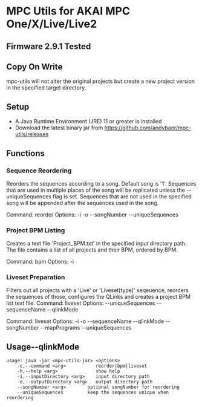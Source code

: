# MPC Utils for AKAI MPC One/X/Live/Live2

## Firmware 2.9.1 Tested

## Copy On Write

mpc-utils will not alter the original projects but create a new project version in the specified target directory.

## Setup

- A Java Runtime Environment (JRE) 11 or greater is installed
- Download the latest binary jar from https://github.com/andybaer/mpc-utils/releases

## Functions

### Sequence Reordering

Reorders the sequences according to a song. Default song is '1'. Sequences that are used in multiple places of the song
will be replicated unless the --uniqueSequences flag is set. Sequences that are not used in the specified song will be
appended after the sequences used in the song.

Command: reorder Options: -i <arg> -o <arg> --songNumber <arg> --uniqueSequences

### Project BPM Listing

Creates a text file 'Project_BPM.txt' in the specified input directory path. The file contains a list of all projects
and their BPM, ordered by BPM.

Command: bpm Options: -i <arg>

### Liveset Preparation

Filters out all projects with a 'Live' or 'Liveset[type]' seqeuence, reorders the sequences of those, configures the QLinks and creates a
project BPM list text file. Command: liveset Options: --uniqueSequences --sequenceName --qlinkMode

Command: liveset Options: -i <arg> -o <arg> --sequenceName <arg> --qlinkMode <arg> --songNumber <arg> --mapPrograms
--uniqueSequences

## Usage--qlinkMode

    usage: java -jar <mpc-utils-jar> <options>
        -c,--command <arg>           reorder|bpm|liveset
        -h,--help <arg>              show help
        -i,--inputDirectory <arg>    input directory path
        -o,--outputDirectory <arg>   output directory path
        --songNumber <arg>        optional songNumber for reordering
        --uniqueSequences         keep the sequences unique when reordering